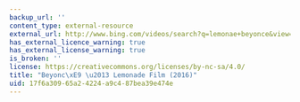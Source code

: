 ```yaml
---
backup_url: ''
content_type: external-resource
external_url: http://www.bing.com/videos/search?q=lemonae+beyonce&view=detail&mid=01A93E05553FEC6BD77801A93E05553FEC6BD778&FORM=VIRE
has_external_licence_warning: true
has_external_license_warning: true
is_broken: ''
license: https://creativecommons.org/licenses/by-nc-sa/4.0/
title: "Beyonc\xE9 \u2013 Lemonade Film (2016)"
uid: 17f6a309-65a2-4224-a9c4-87bea39e474e
---
```

